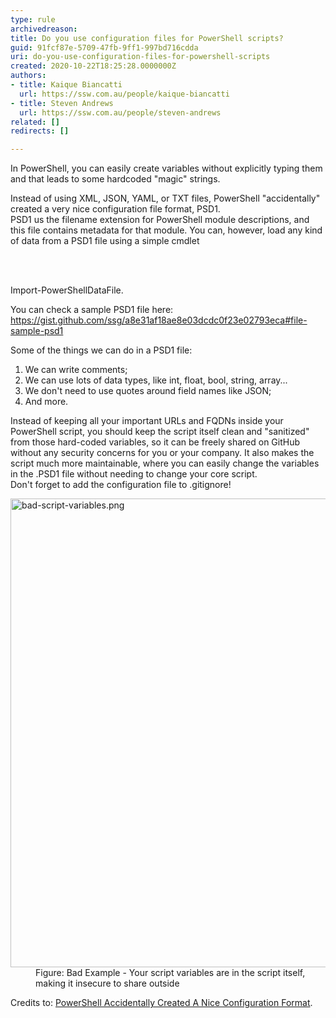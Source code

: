 ```yaml
---
type: rule
archivedreason: 
title: Do you use configuration files for PowerShell scripts?
guid: 91fcf87e-5709-47fb-9ff1-997bd716cdda
uri: do-you-use-configuration-files-for-powershell-scripts
created: 2020-10-22T18:25:28.0000000Z
authors:
- title: Kaique Biancatti
  url: https://ssw.com.au/people/kaique-biancatti
- title: Steven Andrews
  url: https://ssw.com.au/people/steven-andrews
related: []
redirects: []

---
```



<p class="ssw15-rteElement-P">In PowerShell, you can easily create variables without explicitly typing them and that leads to some hardcoded &quot;magic&quot; strings.​​<br></p><p class="ssw15-rteElement-P">Instead of using XML, JSON, YAML, or TXT files, PowerShell &quot;accidentally&quot; created a very nice configuration file format, PSD1.<br>PSD1 us the filename extension for PowerShell module descriptions, and this file contains metadata for that module. You can, however, load any kind of data from a PSD1 file using a simple cmdlet&#160;​​​<br></p>
<br><excerpt class='endintro'></excerpt><br>
<p class="ssw15-rteElement-CodeArea">Import-PowerShellDataFile.<br></p><p>You can check a sample PSD1 file here&#58; 
   <a href="https&#58;//gist.github.com/ssg/a8e31af18ae8e03dcdc0f23e02793eca%22%20%5cl%20%22file-sample-psd1">https&#58;//gist.github.com/ssg/a8e31af18ae8e03dcdc0f23e02793eca#file-sample-psd1</a><br></p><p class="ssw15-rteElement-P">Some of the things we can do in a PSD1 file&#58;</p><ol><li>We can write comments;</li><li>We can use lots of data types, like int, float, bool, string, array...</li><li>We don't need to use quotes around field names like JSON;</li><li>And more.</li></ol><p>Instead of keeping all your important URLs and FQDNs inside your PowerShell script, you should keep the script itself clean and &quot;sanitized&quot; from those hard-coded variables, so it can be freely shared on GitHub without any security concerns for you or your company. It also makes the script much more maintainable, where you can easily change the variables in the .PSD1 file without needing to change your core script.<br>Don't forget to add the configuration file to .gitignore!</p><dl class="badImage"><dt>
      <img src="/PublishingImages/bad-script-variables.png" alt="bad-script-variables.png" style="width&#58;750px;" />
   </dt><dd>Figure&#58; Bad Example - Your script variables are in the script itself, making it insecure to share outside</dd></dl><p>Credits to&#58; 
   <a href="https&#58;//medium.com/%40ssg/powershell-accidentally-created-a-nice-configuration-format-3efde5448090">PowerShell Accidentally Created A Nice Configuration Format</a>.​​<br></p>


